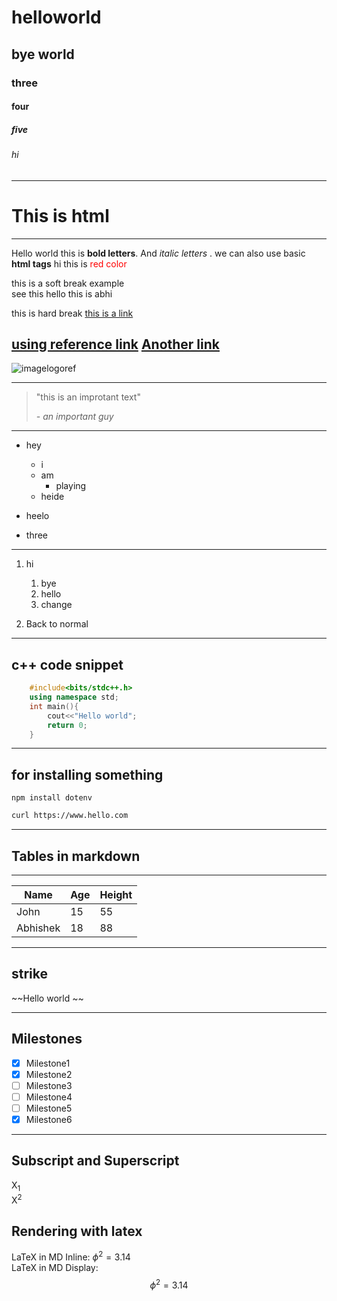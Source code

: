 # helloworld
## bye world
### three
#### four
##### five
###### hi
---
<h1>This is html</h1>

--- 
Hello world this is **bold letters**. And *italic letters* .
we can also use basic  <b>html tags</b>
hi this is <span style="color: red">red color </span>
<!-- for soft break u have o add 2 spaces at end of line-->
<!--for hard break enter 2 times-->
this is a soft break example  
see this
hello this is abhi

this is hard break
[this is a link](https://www.hello.com)

[using reference link][reference]
[Another link][reference]
 <this is a comment>
---

[reference]:(https://www.hello.com)
![imagelogoref][logoreference]



[logoreference]: https://cdn-images-1.medium.com/max/1600/1*pbk9xtz7WbBwYPVATdl9Vw.png
---

> "this is an improtant text"
>
>*- an important guy*

    
---
    
* hey
    * i
    * am 
        * playing
    * heide
    
* heelo
* three
    
---   
1. hi
    1. bye
    2. hello
    3. change 
2. Back to normal
    
    <!--how to use code snippets-->
 <!-- use python,cpp,java,sh,c in triple tickslash-->
---
## c++ code snippet
    
```cpp
    #include<bits/stdc++.h>
    using namespace std;
    int main(){
        cout<<"Hello world";
        return 0;
    }
```
---
 ## for installing something
 
 ```
 npm install dotenv
 ```
 ```sh
 curl https://www.hello.com
 ```
    
<!--Tables in markdown-->
---
## Tables in markdown
---
    
|Name|Age|Height|
|----|---|------|
|John|15|55|
|Abhishek|18|88|
    
---
    
## strike
~~Hello world ~~
    
---
    
## Milestones
    
- [X] Milestone1
- [x] Milestone2
- [ ] Milestone3
- [ ] Milestone4
- [ ] Milestone5
- [x] Milestone6
---
## Subscript and Superscript
    
X<sub>1</sub>  
X<sup>2</sup>
    
    
## Rendering with latex
    
LaTeX in MD Inline: $\phi^{2}=3.14$  
LaTeX in MD Display: $$\phi^{2}=3.14$$
    